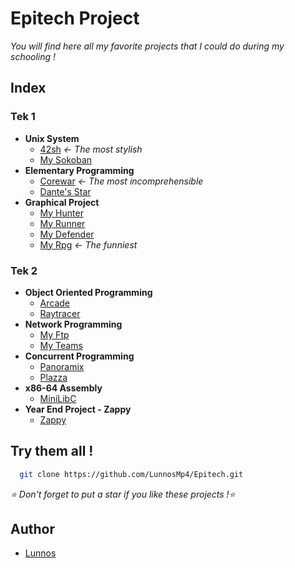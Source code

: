 # Epitech Project

*You will find here all my favorite projects that I could do during my schooling !*


## Index

### Tek 1

- **Unix System**
    - [42sh](https://github.com/LunnosMp4/Epitech/tree/master/Tek%201/Unix%20System%20Projects/42sh) *← The most stylish*
    - [My Sokoban](https://github.com/LunnosMp4/Epitech/tree/master/Tek%201/Unix%20System%20Projects/Sokoban)
- **Elementary Programming**
    - [Corewar](https://github.com/LunnosMp4/Epitech/tree/master/Tek%201/Elementary%20Projects/Corewar) *← The most incomprehensible*
    - [Dante's Star](https://github.com/LunnosMp4/Epitech/tree/master/Tek%201/Elementary%20Projects/Dante)
- **Graphical Project**
    - [My Hunter](https://github.com/LunnosMp4/Epitech/tree/master/Tek%201/Graphical%20Projects/My%20Hunter)
    - [My Runner](https://github.com/LunnosMp4/Epitech/tree/master/Tek%201/Graphical%20Projects/My%20Runner)
    - [My Defender](https://github.com/LunnosMp4/Epitech/tree/master/Tek%201/Graphical%20Projects/My%20Defender)
    - [My Rpg](https://github.com/LunnosMp4/Epitech/tree/master/Tek%201/Graphical%20Projects/My%20RPG) *← The funniest*


### Tek 2

- **Object Oriented Programming**
    - [Arcade](https://github.com/LunnosMp4/Epitech/tree/master/Tek%202/Object-Oriented%20Programming/Arcade)
    - [Raytracer](https://github.com/LunnosMp4/Epitech/tree/master/Tek%202/Object-Oriented%20Programming/Raytracer)
- **Network Programming**
    - [My Ftp](https://github.com/LunnosMp4/Epitech/tree/master/Tek%202/Network%20Programming/MyFTP)
    - [My Teams](https://github.com/LunnosMp4/Epitech/tree/master/Tek%202/Network%20Programming/MyTeams)
- **Concurrent Programming**
    - [Panoramix](https://github.com/LunnosMp4/Epitech/tree/master/Tek%202/Concurrent%20Programming/Panoramix)
    - [Plazza](https://github.com/LunnosMp4/Epitech/tree/master/Tek%202/Concurrent%20Programming/Plazza)
- **x86-64 Assembly**
    - [MiniLibC](https://github.com/LunnosMp4/Epitech/tree/master/Tek%202/Assembly)
- **Year End Project - Zappy**
    - [Zappy](https://github.com/LunnosMp4/Epitech/tree/master/Tek%202/Zappy)


## Try them all !

```bash
  git clone https://github.com/LunnosMp4/Epitech.git
```

*⭐ Don't forget to put a star if you like these projects !⭐* 

## Author

- [Lunnos](https://github.com/LunnosMp4)
